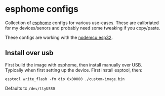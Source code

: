 # esphome configs

Collection of [esphome](https://esphome.io/) configs for various use-cases. These are calibriated for my devices/senors and probably need some tweaking if you copy/paste.

These configs are working with the [nodemcu esp32](https://esphome.io/devices/nodemcu_esp32.html).

## Install over usb

First build the image with esphome, then install manually over USB. Typically when first setting up the device. First install esptool, then:

    esptool write_flash -fm dio 0x00000 ./custom-image.bin 

Defaults to `/dev/ttyUSB0`
